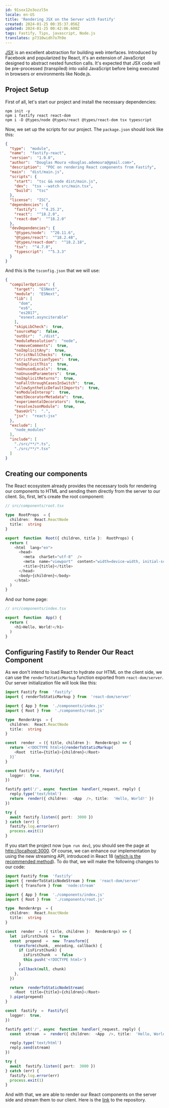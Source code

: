 ```yaml
---
id: 91sox12o3ozzl5n
locale: en-US
title: 'Rendering JSX on the Server with Fastify'
created: 2024-01-25 00:35:37.056Z
updated: 2024-01-25 00:42:06.600Z
tags: Fastify, Tips, javascript, Node.js
translates: p7310widh7o7h9e
---
```

[JSX](https://facebook.github.io/jsx/) is an excellent abstraction for building web interfaces. Introduced by Facebook and popularized by React, it's an extension of JavaScript designed to abstract nested function calls. It's expected that JSX code will be pre-processed (transpiled) into valid JavaScript before being executed in browsers or environments like Node.js.

##   Project Setup

First of all, let's start our project and install the necessary dependencies:
```
npm init -y
npm i fastify react react-dom
npm i -D @types/node @types/react @types/react-dom tsx typescript
```

Now, we set up the scripts for our project. The `package.json` should look like this:

```json
{
  "type":  "module",
  "name":  "fastify-react",
  "version":  "1.0.0",
  "author":  "Douglas Moura <douglas.ademoura@gmail.com>",
  "description":  "POC on rendering React components from Fastify",
  "main":  "dist/main.js",
  "scripts": {
    "start":  "tsc && node dist/main.js",
    "dev":  "tsx --watch src/main.tsx",
    "build":  "tsc"
  },
  "license":  "ISC",
  "dependencies": {
    "fastify":  "^4.25.2",
    "react":  "^18.2.0",
    "react-dom":  "^18.2.0"
  },
  "devDependencies": {
    "@types/node":  "^20.11.6",
    "@types/react":  "^18.2.48",
    "@types/react-dom":  "^18.2.18",
    "tsx":  "^4.7.0",
    "typescript":  "^5.3.3"
  }
}
```
And this is the `tsconfig.json` that we will use:
```json
{
  "compilerOptions": {
    "target":  "ESNext",
    "module":  "ESNext",
    "lib": [
      "dom",
      "es6",
      "es2017",
      "esnext.asynciterable"
    ],
    "skipLibCheck":  true,
    "sourceMap":  false,
    "outDir":  "./dist",
    "moduleResolution":  "node",
    "removeComments":  true,
    "noImplicitAny":  true,
    "strictNullChecks":  true,
    "strictFunctionTypes":  true,
    "noImplicitThis":  true,
    "noUnusedLocals":  true,
    "noUnusedParameters":  true,
    "noImplicitReturns":  true,
    "noFallthroughCasesInSwitch":  true,
    "allowSyntheticDefaultImports":  true,
    "esModuleInterop":  true,
    "emitDecoratorMetadata":  true,
    "experimentalDecorators":  true,
    "resolveJsonModule":  true,
    "baseUrl":  ".",
    "jsx":  "react-jsx"
  },
  "exclude": [
    "node_modules"
  ],
  "include": [
    "./src/**/*.ts",
    "./src/**/*.tsx"
  ]
}
```

## Creating our components

The React ecosystem already provides the necessary tools for rendering our components to HTML and sending them directly from the server to our client. So, first, let's create the root component:

```ts
// src/components/root.tsx

type  RootProps  = {
  children:  React.ReactNode
  title:  string
}

export  function  Root({ children, title }:  RootProps) {
  return (
    <html  lang="en">
      <head>
        <meta  charSet="utf-8"  />
        <meta  name="viewport"  content="width=device-width, initial-scale=1"  />
        <title>{title}</title>
      </head>
      <body>{children}</body>
    </html>
  )
}
```

And our home page:

```ts
// src/components/index.tsx

export  function  App() {
  return (
    <h1>Hello, World!</h1>
  )
}
```
##   Configuring Fastify to Render Our React Component
As we don't intend to load React to hydrate our HTML on the client side, we can use the `renderToStaticMarkup` function exported from `react-dom/server`. Our server initialization file will look like this:

```ts
import Fastify from  'fastify'
import { renderToStaticMarkup } from  'react-dom/server'

import { App } from  './components/index.js'
import { Root } from  './components/root.js'

type  RenderArgs  = {
  children:  React.ReactNode
  title:  string
}

const  render  = ({ title, children }:  RenderArgs) => {
  return `<!DOCTYPE html>${renderToStaticMarkup(
    <Root  title={title}>{children}</Root>
  )}`
}

const fastify =  Fastify({
  logger:  true,
})

fastify.get('/', async  function  handler(_request, reply) {
  reply.type('text/html')
  return  render({ children:  <App  />, title:  'Hello, World!' })
})

try {
  await fastify.listen({ port:  3000 })
} catch (err) {
  fastify.log.error(err)
  process.exit(1)
}
```

If you start the project now (`npm run dev`), you should see the page at [http://localhost:3000](http://localhost:3000/). Of course, we can enhance our implementation by using the new streaming API, introduced in React 18 ([which is the recommended method](https://github.com/reactwg/react-18/discussions/106#discussion-3611411)). To do that, we will make the following changes to our code:
```ts
import Fastify from  'fastify'
import { renderToStaticNodeStream } from  'react-dom/server'
import { Transform } from  'node:stream'

import { App } from  './components/index.js'
import { Root } from  './components/root.js'

type  RenderArgs  = {
  children:  React.ReactNode
  title:  string
}

const  render  = ({ title, children }:  RenderArgs) => {
  let  isFirstChunk  =  true
  const  prepend  =  new  Transform({
    transform(chunk, _encoding, callback) {
      if (isFirstChunk) {
        isFirstChunk  =  false
        this.push('<!DOCTYPE html>')
      }
      callback(null, chunk)
    },
  })

  return  renderToStaticNodeStream(
    <Root  title={title}>{children}</Root>
  ).pipe(prepend)
}

const  fastify  =  Fastify({
  logger:  true,
})

fastify.get('/', async  function  handler(_request, reply) {
  const  stream  =  render({ children:  <App  />, title:  'Hello, World!' })

  reply.type('text/html')
  reply.send(stream)
})

try {
  await  fastify.listen({ port:  3000 })
} catch (err) {
  fastify.log.error(err)
  process.exit(1)
}
```
And with that, we are able to render our React components on the server side and stream them to our client. Here is the [link](https://github.com/DouglasdeMoura/react-fastify) to the repository.
